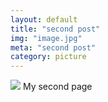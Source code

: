 ```yaml
---
layout: default
title: "second post"
img: "image.jpg"
meta: "second post"
category: picture
---
```


<img src="image.jpg">
My second page